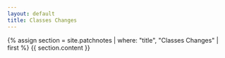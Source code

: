 ```yaml
---
layout: default
title: Classes Changes
---
```


{% assign section = site.patchnotes | where: "title", "Classes Changes" | first %}
{{ section.content }}
